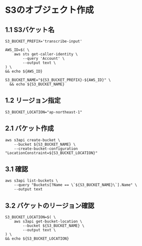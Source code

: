 # S3のオブジェクト作成

## 1.1 S3バケット名
    S3_BUCKET_PREFIX='transcribe-input'

    AWS_ID=$( \
        aws sts get-caller-identity \
            --query 'Account' \
            --output text \
    ) \
    && echo ${AWS_ID}

    S3_BUCKET_NAME="${S3_BUCKET_PREFIX}-${AWS_ID}" \
      && echo ${S3_BUCKET_NAME}

## 1.2 リージョン指定
    S3_BUCKET_LOCATION="ap-northeast-1"

## 2.1 バケット作成
    aws s3api create-bucket \
        --bucket ${S3_BUCKET_NAME} \
        --create-bucket-configuration "LocationConstraint=${S3_BUCKET_LOCATION}"

## 3.1 確認
    aws s3api list-buckets \
        --query "Buckets[?Name == \`${S3_BUCKET_NAME}\`].Name" \
        --output text

## 3.2 バケットのリージョン確認
    S3_BUCKET_LOCATION=$( \
        aws s3api get-bucket-location \
            --bucket ${S3_BUCKET_NAME} \
            --output text \
    ) \
    && echo ${S3_BUCKET_LOCATION}
